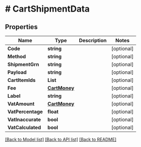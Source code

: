 # # CartShipmentData


## Properties 


Name | Type | Description | Notes
------------ | ------------- | ------------- | -------------
**Code**| **string** |   | [optional]
**Method**| **string** |   | [optional]
**ShipmentGrn**| **string** |   | [optional]
**Payload**| **string** |   | [optional]
**CartItemIds**| **List<string>** |   | [optional]
**Fee**| [**CartMoney**](CartMoney.md) |   | [optional]
**Label**| **string** |   | [optional]
**VatAmount**| [**CartMoney**](CartMoney.md) |   | [optional]
**VatPercentage**| **float** |   | [optional]
**VatInaccurate**| **bool** |   | [optional]
**VatCalculated**| **bool** |   | [optional]


[[Back to Model list]](../../README.md#models) [[Back to API list]](../../README.md#endpoints) [[Back to README]](../../README.md)


